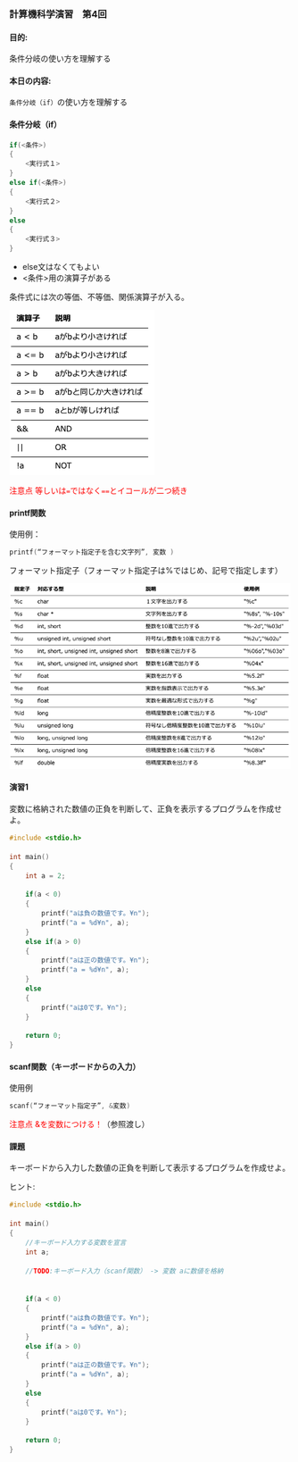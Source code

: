 ﻿### 計算機科学演習　第4回

#### 目的:
条件分岐の使い方を理解する


#### 本日の内容:
`条件分岐（if）`の使い方を理解する


#### 条件分岐（if） 

```cpp
if(<条件>)
{
    <実行式１>
}
else if(<条件>)
{
    <実行式２>
}
else
{
    <実行式３>
}
```
- else文はなくてもよい
- <条件>用の演算子がある　　

条件式には次の等価、不等価、関係演算子が入る。 

![条件式](img/Ex01_Table1.png)

<span style="color: red; ">注意点 等しいは`=`ではなく`==`とイコールが二つ続き</span>


#### printf関数
使用例：　
```cpp
printf(“フォーマット指定子を含む文字列”, 変数 )
```   
フォーマット指定子（フォーマット指定子は%ではじめ、記号で指定します）

![フォーマット指定子](img/Ex01_Table2.png)

#### 演習1
変数に格納された数値の正負を判断して、正負を表示するプログラムを作成せよ。

```cpp
#include <stdio.h>

int main()
{
    int a = 2;

    if(a < 0)
    {
        printf("aは負の数値です。¥n");
        printf("a = %d¥n", a);
    }
    else if(a > 0)
    {
        printf("aは正の数値です。¥n");
        printf("a = %d¥n", a);
    }
    else
    {
        printf("aは0です。¥n");
    }

    return 0;
}
```


#### scanf関数（キーボードからの入力）
使用例
```cpp
scanf(“フォーマット指定子”, &変数)
```  
<span style="color: red; ">注意点 &を変数につける！</span>（参照渡し）


#### 課題
キーボードから入力した数値の正負を判断して表示するプログラムを作成せよ。  

ヒント:
```cpp
#include <stdio.h>

int main()
{
    //キーボード入力する変数を宣言
    int a;

    //TODO:キーボード入力（scanf関数） -> 変数 aに数値を格納


    if(a < 0)
    {
        printf("aは負の数値です。¥n");
        printf("a = %d¥n", a);
    }
    else if(a > 0)
    {
        printf("aは正の数値です。¥n");
        printf("a = %d¥n", a);
    }
    else
    {
        printf("aは0です。¥n");
    }

    return 0;
}
```
